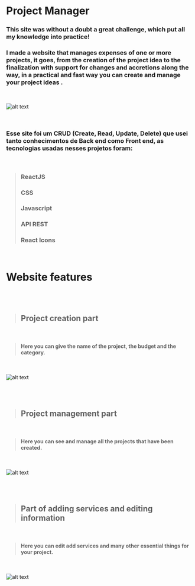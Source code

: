 # Project Manager

### This site was without a doubt a great challenge, which put all my knowledge into practice!

### I made a website that manages expenses of one or more projects, it goes, from the creation of the project idea to the finalization with support for changes and accretions along the way, in a practical and fast way you can create and manage your project ideas .

<br>

![alt text](https://github.com/kaiolabs/project-manager/blob/master/README%20files/Parte1.png?raw=true)

<br>

### Esse site foi um CRUD (Create, Read, Update, Delete) que usei tanto conhecimentos de Back end como Front end, as tecnologias usadas nesses projetos foram:

<br> 

> ### ReactJS
> ### CSS
> ### Javascript
> ### API REST
> ### React Icons

<br> 

# Website features

<br>
<br>

> ## Project creation part

<br>

> #### Here you can give the name of the project, the budget and the category.

<br>

![alt text](https://github.com/kaiolabs/project-manager/blob/master/README%20files/Parte2.png?raw=true)


<br>
<br>

> ## Project management part

<br>

> #### Here you can see and manage all the projects that have been created.

<br>

![alt text](https://github.com/kaiolabs/project-manager/blob/master/README%20files/Parte4.png?raw=true)


<br>
<br>

> ## Part of adding services and editing information
<br>

> #### Here you can edit add services and many other essential things for your project.

<br>

![alt text](https://github.com/kaiolabs/project-manager/blob/master/README%20files/Parte3.png?raw=true)
